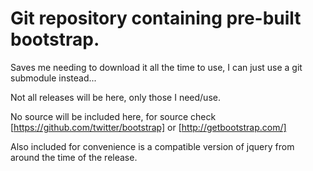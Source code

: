 # Git repository containing pre-built bootstrap.

Saves me needing to download it all the time to use, I can just use a git submodule instead...

Not all releases will be here, only those I need/use.

No source will be included here, for source check [https://github.com/twitter/bootstrap] or [http://getbootstrap.com/]

Also included for convenience is a compatible version of jquery from around the time of the release.
